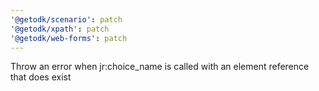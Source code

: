 ```yaml
---
'@getodk/scenario': patch
'@getodk/xpath': patch
'@getodk/web-forms': patch
---
```


Throw an error when jr:choice_name is called with an element reference that does exist
